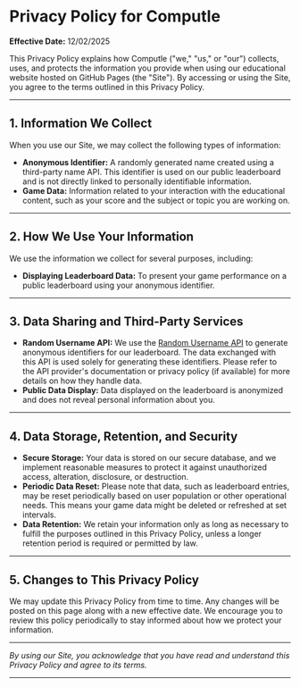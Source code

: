 # Privacy Policy for Computle

**Effective Date:** 12/02/2025

This Privacy Policy explains how Computle ("we," "us," or "our") collects, uses, and protects the information you provide when using our educational website hosted on GitHub Pages (the "Site"). By accessing or using the Site, you agree to the terms outlined in this Privacy Policy.

---

## 1. Information We Collect

When you use our Site, we may collect the following types of information:

- **Anonymous Identifier:** A randomly generated name created using a third-party name API. This identifier is used on our public leaderboard and is not directly linked to personally identifiable information.
- **Game Data:** Information related to your interaction with the educational content, such as your score and the subject or topic you are working on.

---

## 2. How We Use Your Information

We use the information we collect for several purposes, including:

- **Displaying Leaderboard Data:** To present your game performance on a public leaderboard using your anonymous identifier.

---

## 3. Data Sharing and Third-Party Services

- **Random Username API:** We use the [Random Username API](https://github.com/randomusernameapi/randomusernameapi.github.io) to generate anonymous identifiers for our leaderboard. The data exchanged with this API is used solely for generating these identifiers. Please refer to the API provider's documentation or privacy policy (if available) for more details on how they handle data.
- **Public Data Display:** Data displayed on the leaderboard is anonymized and does not reveal personal information about you.

---

## 4. Data Storage, Retention, and Security

- **Secure Storage:** Your data is stored on our secure database, and we implement reasonable measures to protect it against unauthorized access, alteration, disclosure, or destruction.
- **Periodic Data Reset:** Please note that data, such as leaderboard entries, may be reset periodically based on user population or other operational needs. This means your game data might be deleted or refreshed at set intervals.
- **Data Retention:** We retain your information only as long as necessary to fulfill the purposes outlined in this Privacy Policy, unless a longer retention period is required or permitted by law.

---

## 5. Changes to This Privacy Policy

We may update this Privacy Policy from time to time. Any changes will be posted on this page along with a new effective date. We encourage you to review this policy periodically to stay informed about how we protect your information.

---


*By using our Site, you acknowledge that you have read and understand this Privacy Policy and agree to its terms.*

---

